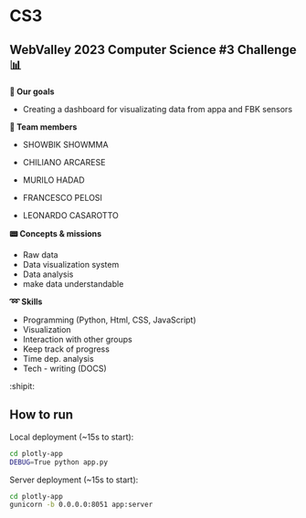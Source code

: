 # CS3

WebValley 2023 Computer Science #3 Challenge :bar_chart:
---
**:pushpin: Our goals**
- Creating a dashboard for visualizating data from appa and FBK sensors

**:man: Team members**
- SHOWBIK SHOWMMA
- CHILIANO ARCARESE
- MURILO HADAD
- FRANCESCO PELOSI

- LEONARDO CASAROTTO


**:pager: Concepts & missions**
- Raw data
- Data visualization system
- Data analysis
- make data understandable

**:loop: Skills**
- Programming (Python, Html, CSS, JavaScript)
- Visualization
- Interaction with other groups
- Keep track of progress
- Time dep. analysis
- Tech - writing (DOCS)


:shipit:

## How to run

Local deployment (~15s to start):
```sh
cd plotly-app
DEBUG=True python app.py
```

Server deployment (~15s to start):
```sh
cd plotly-app
gunicorn -b 0.0.0.0:8051 app:server
```
